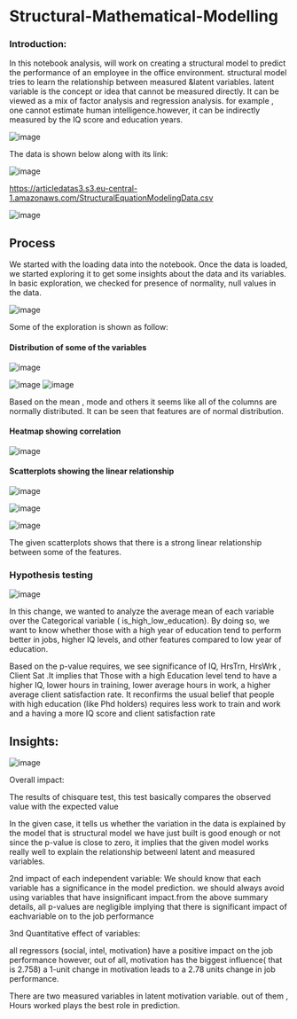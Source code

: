 # Structural-Mathematical-Modelling

### Introduction:





In this notebook analysis,  will work on creating a structural model to predict the performance of an employee in the office environment. structural model tries to learn the relationship between measured &latent variables. latent variable is the concept or idea that cannot be measured directly. It can be viewed as a mix of factor analysis and regression analysis. for example , one cannot estimate human intelligence.however, it can be indirectly measured by the IQ score and education years.


![image](https://user-images.githubusercontent.com/82542269/213283541-8568a94d-f0d2-4c08-a7d9-79658c7e4217.png)




The data is shown below along with its link:


![image](https://user-images.githubusercontent.com/82542269/213284152-b1e0df9c-42fc-4544-97b0-3cfdea973c9c.png)


https://articledatas3.s3.eu-central-1.amazonaws.com/StructuralEquationModelingData.csv



![image](https://user-images.githubusercontent.com/82542269/213280939-8200a4d3-9b57-4dbf-a967-db90fb9d07d6.png)



## Process

We started with the loading data into the notebook. Once the data is loaded, we started exploring it to get some insights about the data and its variables. In basic exploration, we checked for presence of normality, null values in the data. 



![image](https://user-images.githubusercontent.com/82542269/213281276-f7800bfd-685f-4e1f-b389-65aeab04d347.png)




Some of the exploration is shown as follow:




#### Distribution of some of the variables

![image](https://user-images.githubusercontent.com/82542269/213283252-db6fef4d-3156-432a-a720-ed7e099596dc.png)

![image](https://user-images.githubusercontent.com/82542269/213284925-d6af7337-53a7-4ba6-a10f-5907a683dd5d.png)
![image](https://user-images.githubusercontent.com/82542269/213284989-d536822a-05f6-45c3-8943-13b107e86852.png)




Based on the mean , mode and others it seems like all of the columns are normally distributed. It can be seen that features are of normal distribution. 

####  Heatmap showing correlation

![image](https://user-images.githubusercontent.com/82542269/213282806-e47c9681-4d4e-453f-96c3-b93385de90e4.png)


####  Scatterplots showing the linear relationship

![image](https://user-images.githubusercontent.com/82542269/213282948-c8c24f2f-c6f4-4de6-a8fa-851d4b72f7a0.png)



![image](https://user-images.githubusercontent.com/82542269/213283003-158ece93-c4b5-4f4a-8a2d-cb4ad9167e7e.png)


![image](https://user-images.githubusercontent.com/82542269/213283135-a39f9e01-92cc-4f5d-a300-1ded5f5c1021.png)



The given scatterplots shows that there is a strong linear relationship between some of the features.


### Hypothesis testing


![image](https://user-images.githubusercontent.com/82542269/213285142-236959b4-06e2-42e6-ac12-383a6027bfa8.png)




In this change, we wanted to analyze the average mean of each variable over the Categorical variable ( is_high_low_education). By doing so, we want to know whether those with a high year of education tend to perform better in jobs, higher IQ levels, and other features compared to low year of education.





Based on the p-value requires, we see significance of IQ, HrsTrn, HrsWrk , Client Sat .It implies that Those with a high Education level tend to have a higher IQ, lower hours in training, lower average hours in work, a higher average client satisfaction rate. It reconfirms the usual belief that people with high education (like Phd holders) requires less work to train and work and a  having a more IQ score and client satisfaction rate





## Insights:

![image](https://user-images.githubusercontent.com/82542269/213285211-d8de93a9-8c78-46d2-b7d5-e2e971838291.png)




Overall impact:



The results of chisquare test, this test basically compares the observed value with the expected value

In the given case, it tells us whether the variation in the data is explained by the model
 that is structural model we have just built is good enough or not
 since the p-value is close to zero, it implies that the given model works really well to explain the relationship betweenl latent and measured variables.
 
 

2nd impact of each independent variable:
We should know that each variable has a significance in the model prediction. we should always avoid using variables that have insignificant impact.from the above summary details, all p-values are negligible implying that there is significant impact of eachvariable on to the job performance


 3nd Quantitative effect of variables:

all regressors (social, intel, motivation) have a positive impact on the job performance
however, out of all, motivation has the biggest influence( that is 2.758) a 1-unit change in motivation leads to a 2.78 units change in job performance.

There are two measured variables in latent motivation variable. out of them , Hours worked plays the best role in prediction.


  
